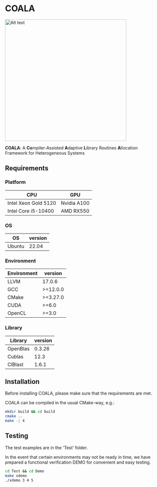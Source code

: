 # COALA 
<img src="Doc/Image/The koala maintains its whimsic-DALL·E.png" alt="Alt text" width="400"/>

**COALA**: A **Co**mpiler-Assisted **A**daptive **L**ibrary Routines **A**llocation Framework for Heterogeneous Systems


## Requirements
### Platform

| CPU | GPU |
|-----|-----|
| Intel Xeon Gold 5120| Nvidia A100 |
| Intel Core i5-10400| AMD RX550 |


### OS
| OS | version |
|-----|-----|
| Ubuntu| 22.04 |


### Environment
| Environment | version |
|-----|-----|
| LLVM| 17.0.6 |
| GCC | >=12.0.0 |
| CMake | >=3.27.0 |
| CUDA | >=6.0 |
| OpenCL | >=3.0 |

### Library

| Library | version |
|-----|-----|
| OpenBlas|0.3.26 |
| Cublas | 12.3 |
| ClBlast | 1.6.1 |




## Installation

Before installing COALA, please make sure that the requirements are met.



COALA can be compiled in the usual CMake-way, e.g.:
```bash
mkdir build && cd build
cmake ..
make -j 4
```

## Testing
The test examples are in the 'Test' folder.

In the event that certain environments may not be ready in time, we have prepared a functional verification DEMO for convenient and easy testing.
```bash
cd Test && cd Demo
make xdemo
./xdemo 3 4 5
```

